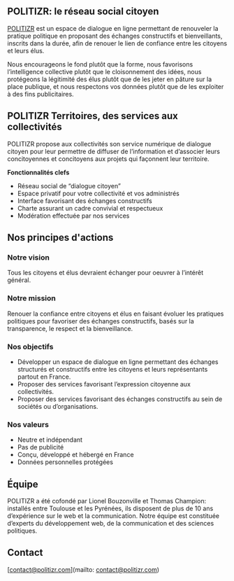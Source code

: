 ## POLITIZR: le réseau social citoyen

[POLITIZR](https://www.politizr.com) est un espace de dialogue en ligne permettant de renouveler la pratique politique en proposant des échanges constructifs et bienveillants, inscrits dans la durée, afin de renouer le lien de confiance entre les citoyens et leurs élus.

Nous encourageons le fond plutôt que la forme, nous favorisons l’intelligence collective plutôt que le cloisonnement des idées, nous protégeons la légitimité des élus plutôt que de les jeter en pâture sur la place publique, et nous respectons vos données plutôt que de les exploiter à des fins publicitaires.

## POLITIZR Territoires, des services aux collectivités

POLITIZR propose aux collectivités son service numérique de dialogue citoyen pour leur permettre de diffuser de l’information et d’associer leurs concitoyennes et concitoyens aux projets qui façonnent leur territoire.

**Fonctionnalités clefs**  
- Réseau social de “dialogue citoyen”
- Espace privatif pour votre collectivité et vos administrés
- Interface favorisant des échanges constructifs
- Charte assurant un cadre convivial et respectueux
- Modération effectuée par nos services

## Nos principes d'actions

### Notre vision  
Tous les citoyens et élus devraient échanger pour oeuvrer à l’intérêt général.  

### Notre mission
Renouer la confiance entre citoyens et élus en faisant évoluer les pratiques politiques pour favoriser des échanges constructifs, basés sur la transparence, le respect et la bienveillance.  

### Nos objectifs  
- Développer un espace de dialogue en ligne permettant des échanges structurés et constructifs entre les citoyens et leurs représentants partout en France.
- Proposer des services favorisant l’expression citoyenne aux collectivités.
- Proposer des services favorisant des échanges constructifs au sein de sociétés ou d’organisations.

### Nos valeurs
- Neutre et indépendant
- Pas de publicité
- Conçu, développé et hébergé en France
- Données personnelles protégées

## Équipe 

POLITIZR a été cofondé par Lionel Bouzonville et Thomas Champion: installés entre Toulouse et les Pyrénées, ils disposent de plus de 10 ans d’expérience sur le web et la communication. Notre équipe est constituée d’experts du développement web, de la communication et des sciences politiques.

## Contact

[contact@politizr.com](mailto: contact@politizr.com)

